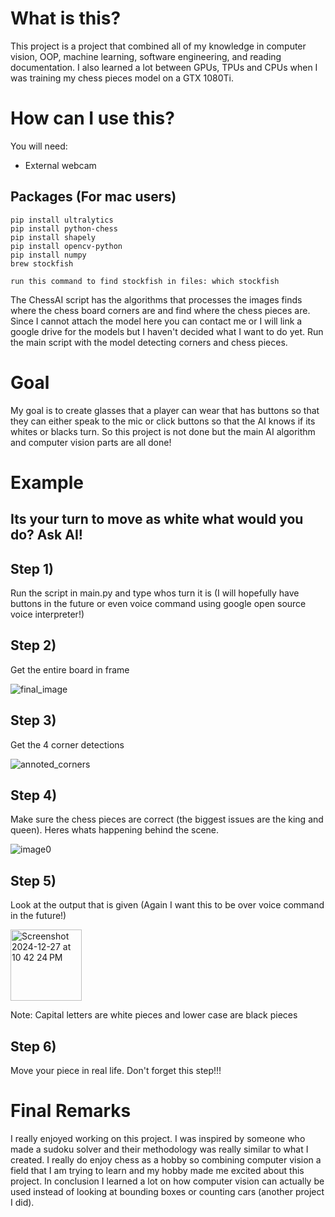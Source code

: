 # What is this?
This project is a project that combined all of my knowledge in computer vision, OOP, machine learning, software engineering, and reading documentation. I also learned a lot between GPUs, TPUs and CPUs when I was training my chess pieces model on a GTX 1080Ti.

# How can I use this?
You will need:

- External webcam

## Packages (For mac users)

```
pip install ultralytics
pip install python-chess
pip install shapely
pip install opencv-python
pip install numpy
brew stockfish

run this command to find stockfish in files: which stockfish
```

The ChessAI script has the algorithms that processes the images finds where the chess board corners are and find where the chess pieces are. Since I cannot attach the model here you can contact me or I will link a google drive for the models but I haven't decided what I want to do yet. Run the main script with the model detecting corners and chess pieces.

# Goal
My goal is to create glasses that a player can wear that has buttons so that they can either speak to the mic or click buttons so that the AI knows if its whites or blacks turn. So this project is not done but the main AI algorithm and computer vision parts are all done!

# Example

## Its your turn to move as white what would you do? Ask AI!

## Step 1) 
Run the script in main.py and type whos turn it is (I will hopefully have buttons in the future or even voice command using google open source voice interpreter!)

## Step 2) 
Get the entire board in frame

![final_image](https://github.com/user-attachments/assets/a58169df-10fb-4768-a709-a25821a714b7)

## Step 3) 
Get the 4 corner detections

![annoted_corners](https://github.com/user-attachments/assets/8033eba9-e958-4521-9270-90b5a8edb26c)

## Step 4) 
Make sure the chess pieces are correct (the biggest issues are the king and queen). Heres whats happening behind the scene.

![image0](https://github.com/user-attachments/assets/b6303c0e-6e47-43bc-bc0a-59da4b0e8a8a)

## Step 5) 
Look at the output that is given (Again I want this to be over voice command in the future!)

<img width="114" alt="Screenshot 2024-12-27 at 10 42 24 PM" src="https://github.com/user-attachments/assets/c7f1ede3-1f42-4a67-91a6-4f583945f09d" />

Note: Capital letters are white pieces and lower case are black pieces

## Step 6) 
Move your piece in real life. Don't forget this step!!!

# Final Remarks
I really enjoyed working on this project. I was inspired by someone who made a sudoku solver and their methodology was really similar to what I created. I really do enjoy chess as a hobby so combining computer vision a field that I am trying to learn and my hobby made me excited about this project. In conclusion I learned a lot on how computer vision can actually be used instead of looking at bounding boxes or counting cars (another project I did).
